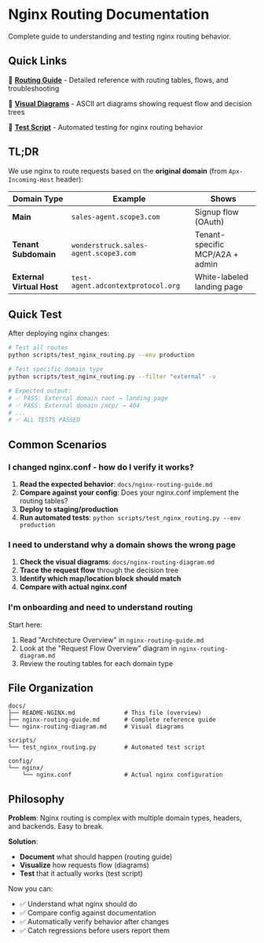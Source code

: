 # Nginx Routing Documentation

Complete guide to understanding and testing nginx routing behavior.

## Quick Links

📖 **[Routing Guide](./nginx-routing-guide.md)** - Detailed reference with routing tables, flows, and troubleshooting

🎨 **[Visual Diagrams](./nginx-routing-diagram.md)** - ASCII art diagrams showing request flow and decision trees

🧪 **[Test Script](../scripts/test_nginx_routing.py)** - Automated testing for nginx routing behavior

## TL;DR

We use nginx to route requests based on the **original domain** (from `Apx-Incoming-Host` header):

| Domain Type | Example | Shows |
|-------------|---------|-------|
| **Main** | `sales-agent.scope3.com` | Signup flow (OAuth) |
| **Tenant Subdomain** | `wonderstruck.sales-agent.scope3.com` | Tenant-specific MCP/A2A + admin |
| **External Virtual Host** | `test-agent.adcontextprotocol.org` | White-labeled landing page |

## Quick Test

After deploying nginx changes:

```bash
# Test all routes
python scripts/test_nginx_routing.py --env production

# Test specific domain type
python scripts/test_nginx_routing.py --filter "external" -v

# Expected output:
# ✅ PASS: External domain root → landing page
# ✅ PASS: External domain /mcp/ → 404
# ...
# ✅ ALL TESTS PASSED
```

## Common Scenarios

### I changed nginx.conf - how do I verify it works?

1. **Read the expected behavior**: `docs/nginx-routing-guide.md`
2. **Compare against your config**: Does your nginx.conf implement the routing tables?
3. **Deploy to staging/production**
4. **Run automated tests**: `python scripts/test_nginx_routing.py --env production`

### I need to understand why a domain shows the wrong page

1. **Check the visual diagrams**: `docs/nginx-routing-diagram.md`
2. **Trace the request flow** through the decision tree
3. **Identify which map/location block should match**
4. **Compare with actual nginx.conf**

### I'm onboarding and need to understand routing

Start here:
1. Read "Architecture Overview" in `nginx-routing-guide.md`
2. Look at the "Request Flow Overview" diagram in `nginx-routing-diagram.md`
3. Review the routing tables for each domain type

## File Organization

```
docs/
├── README-NGINX.md              # This file (overview)
├── nginx-routing-guide.md       # Complete reference guide
└── nginx-routing-diagram.md     # Visual diagrams

scripts/
└── test_nginx_routing.py        # Automated test script

config/
└── nginx/
    └── nginx.conf               # Actual nginx configuration
```

## Philosophy

**Problem**: Nginx routing is complex with multiple domain types, headers, and backends. Easy to break.

**Solution**:
- **Document** what should happen (routing guide)
- **Visualize** how requests flow (diagrams)
- **Test** that it actually works (test script)

Now you can:
- ✅ Understand what nginx should do
- ✅ Compare config against documentation
- ✅ Automatically verify behavior after changes
- ✅ Catch regressions before users report them
